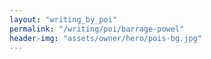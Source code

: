 ```yaml
---
layout: "writing_by_poi"
permalink: "/writing/poi/barrage-powel"
header-img: "assets/owner/hero/pois-bg.jpg"
---
```

